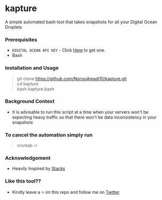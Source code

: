 # kapture
A simple automated bash tool that takes snapshots for all your Digital Ocean Droplets


### Prerequisites

- `DIGITAL OCEAN API KEY` - Click [Here](https://cloud.digitalocean.com/account/api/tokens) to get one.
- Bash 


### Installation and Usage 

> git clone https://github.com/NonsoAmadi10/kapture.git \
  cd kapture \
  bash kapture.bash 



### Background Context

- It is advisable to run this script at a time when your servers won't be expecting heavy traffic so that there won't be data inconsistency in your snapshots

### To cancel the automation simply run

> crontab -r 

### Acknowledgement
- Heavily Inspired by [Stacks](https://github.com/NonsoAmadi10/stacks)


### Like this tool??

- Kindly leave a ⭐ on this repo and follow me on [Twitter](https://twitter.com/jackhoudini__)

